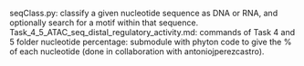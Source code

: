 seqClass.py: classify a given nucleotide sequence as DNA or RNA, and optionally search for a motif within that sequence.
Task_4_5_ATAC_seq_distal_regulatory_activity.md: commands of Task 4 and 5
folder nucleotide percentage: submodule with phyton code to give the % of each nucleotide (done in collaboration with antoniojperezcastro).
